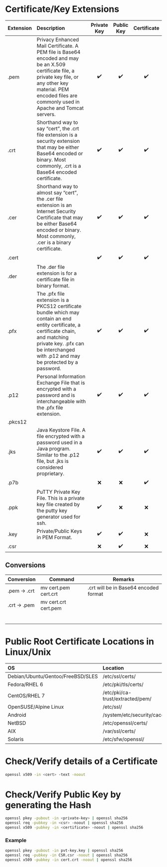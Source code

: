 # Certificate/Key Extensions

| Extension | Description                                                                                                                                                                                                               | Private Key        | Public Key         | Certificate        |
|:----------|:-------------------------------------------------------------------------------------------------------------------------------------------------------------------------------------------------------------------------|:------------------:|:------------------:|:------------------:|
| .pem      | Privacy Enhanced Mail Certificate. A PEM file is Base64 encoded and may be an X.509 certificate file, a private key file, or any other key material. PEM encoded files are commonly used in Apache and Tomcat servers. | :heavy_check_mark: | :heavy_check_mark: | :heavy_check_mark: |
| .crt      | Shorthand way to say “cert”, the .crt file extension is a security extension that may be either Base64 encoded or binary. Most commonly, .crt is a Base64 encoded certificate.                                          | :heavy_check_mark: | :heavy_check_mark: | :heavy_check_mark: |
| .cer      | Shorthand way to almost say “cert”, the .cer file extension is an Internet Security Certificate that may be either Base64 encoded or binary. Most commonly, .cer is a binary certificate.                                 | :heavy_check_mark: | :heavy_check_mark: | :heavy_check_mark: |
| .cert     |                                  | :heavy_check_mark: | :heavy_check_mark: | :heavy_check_mark: |
| .der      | The .der file extension is for a certificate file in binary format.                                                                                                                                                       |
| .pfx      | The .pfx file extension is a PKCS12 certificate bundle which may contain an end entity certificate, a certificate chain, and matching private key. .pfx can be interchanged with .p12 and may be protected by a password. | :heavy_check_mark: | :heavy_check_mark: | :heavy_check_mark: |
| .p12      | Personal Information Exchange File that is encrypted with a password and is interchangeable with the .pfx file extension.                                                                                                 | :heavy_check_mark: | :heavy_check_mark: | :heavy_check_mark: |
| .pkcs12   | | |  |  |
| .jks      | Java Keystore File. A file encrypted with a password used in a Java program. Similar to the .p12 file, but .jks is considered proprietary.                                                                               | :heavy_check_mark: | :heavy_check_mark: | :heavy_check_mark: |
| .p7b      |                                                                                                                                                                                                                           | :x:                | :x:                | :heavy_check_mark: |
| .ppk      | PuTTY Private Key File. This is a private key file created by the putty key generator used for ssh.                                                                                                                       | :heavy_check_mark: | :x:                | :x:                |
| .key      | Private/Public Keys in PEM Format.                                                                                                                                                                                       | :heavy_check_mark: | :heavy_check_mark: | :x:                |
| .csr      |                                                 | :x:                | :heavy_check_mark: | :x:                |

## Conversions

| Conversion   | Command              | Remarks                               |
|--------------|----------------------|---------------------------------------|
| .pem -> .crt | mv cert.pem cert.crt | .crt will be in Base64 encoded format |
| .crt -> .pem | mv cert.crt cert.pem |                                       |
|              |                      |                                       |
|              |                      |                                       |
|              |                      |                                       |
|              |                      |                                       |
|              |                      |                                       |
|              |                      |                                       |

# Public Root Certificate Locations in Linux/Unix

| OS                                | Location                         |
| :-------------------------------- | :------------------------------- |
| Debian/Ubuntu/Gentoo/FreeBSD/SLES | /etc/ssl/certs/                  |
| Fedora/RHEL 6                     | /etc/pki/tls/certs/              |
| CentOS/RHEL 7                     | /etc/pki/ca-trust/extracted/pem/ |
| OpenSUSE/Alpine Linux             | /etc/ssl/                        |
| Android                           | /system/etc/security/cacerts/    |
| NetBSD                            | /etc/openssl/certs/              |
| AIX                               | /var/ssl/certs/                  |
| Solaris                           | /etc/sfw/openssl/                |


# Check/Verify details of a Certificate
```bash
openssl x509 -in <cert> -text -noout
```

# Check/Verify Public Key by generating the Hash
```bash
openssl pkey -pubout -in <private-key> | openssl sha256
openssl req -pubkey -in <csr> -noout | openssl sha256
openssl x509 -pubkey -in <certificate> -noout | openssl sha256
```
### Example
```bash
openssl pkey -pubout -in pvt-key.key | openssl sha256
openssl req -pubkey -in CSR.csr -noout | openssl sha256
openssl x509 -pubkey -in cert.crt -noout | openssl sha256
```
